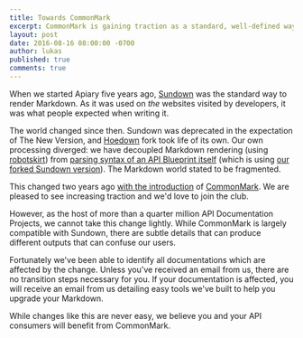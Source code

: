 ```yaml
---
title: Towards CommonMark
excerpt: CommonMark is gaining traction as a standard, well-defined way to render Markdown. Apiary will join the flock. 
layout: post
date: 2016-08-16 08:00:00 -0700
author: lukas
published: true
comments: true
---
```


When we started Apiary five years ago, [Sundown](https://github.com/vmg/sundown) was the standard way to render Markdown. As it was used on *the* websites visited by developers, it was what people expected when writing it.

The world changed since then. Sundown was deprecated in the expectation of The New Version, and [Hoedown](https://github.com/hoedown/hoedown) fork took life of its own. Our own processing diverged: we have decoupled Markdown rendering (using [robotskirt](https://github.com/benmills/robotskirt)) from [parsing syntax of an API Blueprint itself](https://github.com/apiaryio/markdown-parser) (which is using [our forked Sundown version](https://github.com/apiaryio/sundown)). The Markdown world stated to be fragmented.

This changed two years ago [with the introduction](https://blog.codinghorror.com/standard-markdown-is-now-common-markdown/) of [CommonMark](http://commonmark.org/). We are pleased to see increasing traction and we'd love to join the club.

However, as the host of more than a quarter million API Documentation Projects, we cannot take this change lightly. While CommonMark is largely compatible with Sundown, there are subtle details that can produce different outputs that can confuse our users.

Fortunately we've been able to identify all documentations which are affected by the change. Unless you've received an email from us, there are no transition steps necessary for you. If your documentation is affected, you will receive an email from us detailing easy tools we've built to help you upgrade your Markdown.

While changes like this are never easy, we believe you and your API consumers will benefit from CommonMark. 
